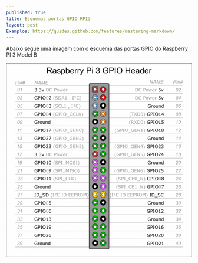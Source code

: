 ```yaml
---
published: true
title: Esquemas portas GPIO RPI3
layout: post
Examplos: https://guides.github.com/features/mastering-markdown/
---
```

Abaixo segue uma imagem com o esquema das portas GPIO do Raspberry PI 3 Model B

![pi3 gpio](/img/posts/pi3_gpio.png)